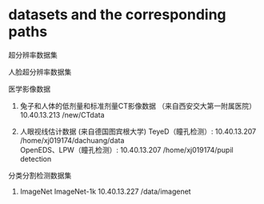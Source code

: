 # datasets and the corresponding paths

超分辨率数据集



人脸超分辨率数据集



医学影像数据

1. 兔子和人体的低剂量和标准剂量CT影像数据 （来自西安交大第一附属医院）
10.40.13.213 /new/CTdata

2. 人眼视线估计数据 (来自德国图宾根大学)
TeyeD（瞳孔检测）: 10.40.13.207 /home/xj019174/dachuang/data   
OpenEDS、LPW（瞳孔检测）: 10.40.13.207 /home/xj019174/pupil detection


分类分割检测数据集

1. ImageNet
ImageNet-1k 10.40.13.227 /data/imagenet   